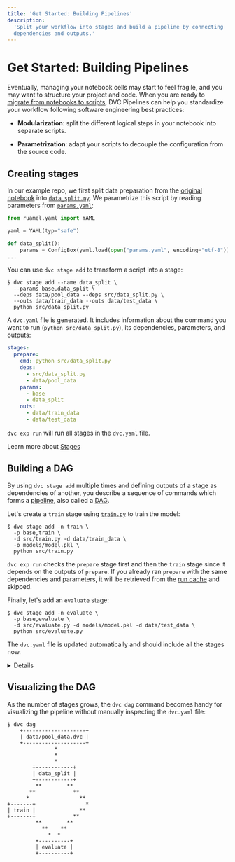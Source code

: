 ```yaml
---
title: 'Get Started: Building Pipelines'
description:
  'Split your workflow into stages and build a pipeline by connecting
  dependencies and outputs.'
---
```


# Get Started: Building Pipelines

Eventually, managing your notebook cells may start to feel fragile, and you
may want to structure your project and code. When you are ready to
[migrate from notebooks to scripts](https://towardsdatascience.com/from-jupyter-notebook-to-sc-582978d3c0c),
DVC <abbr>Pipelines</abbr> can help you standardize your workflow following
software engineering best practices:

- **Modularization**: split the different logical steps in your notebook into
  separate scripts.

- **Parametrization**: adapt your scripts to decouple the configuration from the
  source code.

## Creating stages

In our example repo, we first split data preparation from the
[original notebook](https://github.com/iterative/example-get-started-experiments/blob/main/notebooks/TrainSegModel.ipynb)
into
[`data_split.py`](https://github.com/iterative/example-get-started-experiments/blob/main/src/data_split.py).
We parametrize this script by reading parameters from
[`params.yaml`](https://github.com/iterative/example-get-started-experiments/blob/main/params.yaml):

```python
from ruamel.yaml import YAML

yaml = YAML(typ="safe")

def data_split():
    params = ConfigBox(yaml.load(open("params.yaml", encoding="utf-8")))
...
```

You can use `dvc stage add` to transform a script into a <abbr>stage</abbr>:

```cli
$ dvc stage add --name data_split \
  --params base,data_split \
  --deps data/pool_data --deps src/data_split.py \
  --outs data/train_data --outs data/test_data \
  python src/data_split.py
```

A `dvc.yaml` file is generated. It includes information about the command you
want to run (`python src/data_split.py`), its <abbr>dependencies</abbr>,
<abbr>parameters</abbr>, and <abbr>outputs</abbr>:

```yaml
stages:
  prepare:
    cmd: python src/data_split.py
    deps:
      - src/data_split.py
      - data/pool_data
    params:
      - base
      - data_split
    outs:
      - data/train_data
      - data/test_data
```

`dvc exp run` will run all stages in the `dvc.yaml` file.

<admon type="info">

Learn more about [Stages](/doc/user-guide/pipelines/defining-pipelines#stages)

</admon>

## Building a DAG

By using `dvc stage add` multiple times and defining <abbr>outputs</abbr> of a
stage as <abbr>dependencies</abbr> of another, you describe a sequence of
commands which forms a
[pipeline](https://dvc.org/doc/user-guide/pipelines/defining-pipelines), also
called a [DAG](https://en.wikipedia.org/wiki/Directed_acyclic_graph).

Let's create a `train` stage using
[`train.py`](https://github.com/iterative/example-get-started-experiments/blob/main/src/train.py)
to train the model:

```cli
$ dvc stage add -n train \
  -p base,train \
  -d src/train.py -d data/train_data \
  -o models/model.pkl \
  python src/train.py
```

`dvc exp run` checks the `prepare` stage first and then the `train` stage since
it depends on the <abbr>outputs</abbr> of `prepare`. If you already ran
`prepare` with the same <abbr>dependencies</abbr> and <abbr>parameters</abbr>,
it will be retrieved from the [run cache](/doc/user-guide/pipelines/run-cache)
and skipped.

Finally, let's add an `evaluate` stage:

```cli
$ dvc stage add -n evaluate \
  -p base,evaluate \
  -d src/evaluate.py -d models/model.pkl -d data/test_data \
  python src/evaluate.py
```

The `dvc.yaml` file is updated automatically and should include all the stages
now.

<details>

### Expand to see the full `dvc.yaml`

```yaml
stages:
  data_split:
    cmd: python src/data_split.py
    deps:
      - data/pool_data
      - src/data_split.py
    params:
      - base
      - data_split
    outs:
      - data/test_data
      - data/train_data
  train:
    cmd: python src/train.py
    deps:
      - data/train_data
      - src/train.py
    params:
      - base
      - train
    outs:
      - models/model.pkl
  evaluate:
    cmd: python src/evaluate.py
    deps:
      - data/test_data
      - models/model.pkl
      - src/evaluate.py
    params:
      - base
      - evaluate
```

</details>

## Visualizing the DAG

As the number of stages grows, the `dvc dag` command becomes handy for
visualizing the pipeline without manually inspecting the `dvc.yaml` file:

```cli
$ dvc dag
    +--------------------+
    | data/pool_data.dvc |
    +--------------------+
               *
               *
               *
        +------------+
        | data_split |
        +------------+
         **        **
       **            **
      *                **
+-------+                *
| train |              **
+-------+            **
         **        **
           **    **
             *  *
         +----------+
         | evaluate |
         +----------+
```
